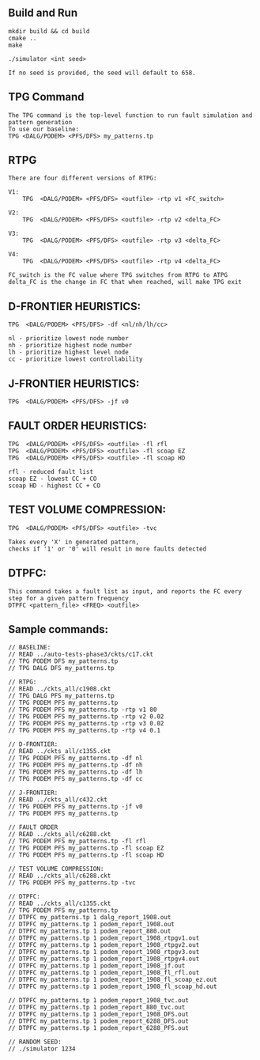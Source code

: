 ## Build and Run
    mkdir build && cd build
    cmake ..
    make
    
    ./simulator <int seed>
    
    If no seed is provided, the seed will default to 658.

## TPG Command
    The TPG command is the top-level function to run fault simulation and pattern generation
    To use our baseline:
    TPG <DALG/PODEM> <PFS/DFS> my_patterns.tp


## RTPG
    There are four different versions of RTPG:

    V1:
        TPG  <DALG/PODEM> <PFS/DFS> <outfile> -rtp v1 <FC_switch>

    V2:
        TPG  <DALG/PODEM> <PFS/DFS> <outfile> -rtp v2 <delta_FC>

    V3:
        TPG  <DALG/PODEM> <PFS/DFS> <outfile> -rtp v3 <delta_FC>

    V4:
        TPG  <DALG/PODEM> <PFS/DFS> <outfile> -rtp v4 <delta_FC>

    FC_switch is the FC value where TPG switches from RTPG to ATPG
    delta_FC is the change in FC that when reached, will make TPG exit


## D-FRONTIER HEURISTICS:

    TPG  <DALG/PODEM> <PFS/DFS> -df <nl/nh/lh/cc> 

    nl - prioritize lowest node number
    nh - prioritize highest node number
    lh - prioritize highest level node
    cc - prioritize lowest controllability


## J-FRONTIER HEURISTICS:

    TPG  <DALG/PODEM> <PFS/DFS> -jf v0


## FAULT ORDER HEURISTICS:

    TPG  <DALG/PODEM> <PFS/DFS> <outfile> -fl rfl
    TPG  <DALG/PODEM> <PFS/DFS> <outfile> -fl scoap EZ
    TPG  <DALG/PODEM> <PFS/DFS> <outfile> -fl scoap HD

    rfl - reduced fault list
    scoap EZ - lowest CC + CO
    scoap HD - highest CC + CO


## TEST VOLUME COMPRESSION:

    TPG  <DALG/PODEM> <PFS/DFS> <outfile> -tvc

    Takes every 'X' in generated pattern, 
    checks if '1' or '0' will result in more faults detected


## DTPFC:
    This command takes a fault list as input, and reports the FC every step for a given pattern frequency
    DTPFC <pattern_file> <FREQ> <outfile>


## Sample commands:

    // BASELINE:
    // READ ../auto-tests-phase3/ckts/c17.ckt
    // TPG PODEM DFS my_patterns.tp
    // TPG DALG DFS my_patterns.tp

    // RTPG:
    // READ ../ckts_all/c1908.ckt
    // TPG DALG PFS my_patterns.tp
    // TPG PODEM PFS my_patterns.tp
    // TPG PODEM PFS my_patterns.tp -rtp v1 80
    // TPG PODEM PFS my_patterns.tp -rtp v2 0.02
    // TPG PODEM PFS my_patterns.tp -rtp v3 0.02
    // TPG PODEM PFS my_patterns.tp -rtp v4 0.1

    // D-FRONTIER:
    // READ ../ckts_all/c1355.ckt
    // TPG PODEM PFS my_patterns.tp -df nl
    // TPG PODEM PFS my_patterns.tp -df nh
    // TPG PODEM PFS my_patterns.tp -df lh
    // TPG PODEM PFS my_patterns.tp -df cc

    // J-FRONTIER:
    // READ ../ckts_all/c432.ckt
    // TPG PODEM PFS my_patterns.tp -jf v0
    // TPG PODEM PFS my_patterns.tp

    // FAULT ORDER
    // READ ../ckts_all/c6288.ckt
    // TPG PODEM PFS my_patterns.tp -fl rfl
    // TPG PODEM PFS my_patterns.tp -fl scoap EZ
    // TPG PODEM PFS my_patterns.tp -fl scoap HD

    // TEST VOLUME COMPRESSION:
    // READ ../ckts_all/c6288.ckt
    // TPG PODEM PFS my_patterns.tp -tvc

    // DTPFC:
    // READ ../ckts_all/c1355.ckt
    // TPG PODEM PFS my_patterns.tp
    // DTPFC my_patterns.tp 1 dalg_report_1908.out
    // DTPFC my_patterns.tp 1 podem_report_1908.out
    // DTPFC my_patterns.tp 1 podem_report_880.out
    // DTPFC my_patterns.tp 1 podem_report_1908_rtpgv1.out
    // DTPFC my_patterns.tp 1 podem_report_1908_rtpgv2.out
    // DTPFC my_patterns.tp 1 podem_report_1908_rtpgv3.out
    // DTPFC my_patterns.tp 1 podem_report_1908_rtpgv4.out
    // DTPFC my_patterns.tp 1 podem_report_1908_jf.out
    // DTPFC my_patterns.tp 1 podem_report_1908_fl_rfl.out
    // DTPFC my_patterns.tp 1 podem_report_1908_fl_scoap_ez.out
    // DTPFC my_patterns.tp 1 podem_report_1908_fl_scoap_hd.out

    // DTPFC my_patterns.tp 1 podem_report_1908_tvc.out
    // DTPFC my_patterns.tp 1 podem_report_880_tvc.out
    // DTPFC my_patterns.tp 1 podem_report_1908_DFS.out
    // DTPFC my_patterns.tp 1 podem_report_6288_DFS.out
    // DTPFC my_patterns.tp 1 podem_report_6288_PFS.out

    // RANDOM SEED:
    // ./simulator 1234

